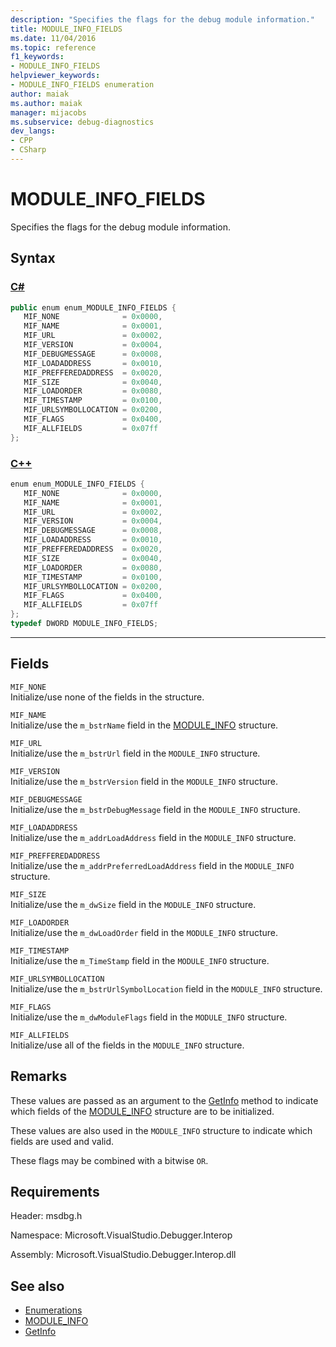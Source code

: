 ```yaml
---
description: "Specifies the flags for the debug module information."
title: MODULE_INFO_FIELDS
ms.date: 11/04/2016
ms.topic: reference
f1_keywords:
- MODULE_INFO_FIELDS
helpviewer_keywords:
- MODULE_INFO_FIELDS enumeration
author: maiak
ms.author: maiak
manager: mijacobs
ms.subservice: debug-diagnostics
dev_langs:
- CPP
- CSharp
---
```

# MODULE_INFO_FIELDS

Specifies the flags for the debug module information.

## Syntax

### [C#](#tab/csharp)
```csharp
public enum enum_MODULE_INFO_FIELDS { 
   MIF_NONE              = 0x0000,
   MIF_NAME              = 0x0001,
   MIF_URL               = 0x0002,
   MIF_VERSION           = 0x0004,
   MIF_DEBUGMESSAGE      = 0x0008,
   MIF_LOADADDRESS       = 0x0010,
   MIF_PREFFEREDADDRESS  = 0x0020,
   MIF_SIZE              = 0x0040,
   MIF_LOADORDER         = 0x0080,
   MIF_TIMESTAMP         = 0x0100,
   MIF_URLSYMBOLLOCATION = 0x0200,
   MIF_FLAGS             = 0x0400,
   MIF_ALLFIELDS         = 0x07ff
};
```
### [C++](#tab/cpp)
```cpp
enum enum_MODULE_INFO_FIELDS { 
   MIF_NONE              = 0x0000,
   MIF_NAME              = 0x0001,
   MIF_URL               = 0x0002,
   MIF_VERSION           = 0x0004,
   MIF_DEBUGMESSAGE      = 0x0008,
   MIF_LOADADDRESS       = 0x0010,
   MIF_PREFFEREDADDRESS  = 0x0020,
   MIF_SIZE              = 0x0040,
   MIF_LOADORDER         = 0x0080,
   MIF_TIMESTAMP         = 0x0100,
   MIF_URLSYMBOLLOCATION = 0x0200,
   MIF_FLAGS             = 0x0400,
   MIF_ALLFIELDS         = 0x07ff
};
typedef DWORD MODULE_INFO_FIELDS;
```
---

## Fields
 `MIF_NONE`\
 Initialize/use none of the fields in the structure.

 `MIF_NAME`\
 Initialize/use the `m_bstrName` field in the [MODULE_INFO](../../../extensibility/debugger/reference/module-info.md) structure.

 `MIF_URL`\
 Initialize/use the `m_bstrUrl` field in the `MODULE_INFO` structure.

 `MIF_VERSION`\
 Initialize/use the `m_bstrVersion` field in the `MODULE_INFO` structure.

 `MIF_DEBUGMESSAGE`\
 Initialize/use the `m_bstrDebugMessage` field in the `MODULE_INFO` structure.

 `MIF_LOADADDRESS`\
 Initialize/use the `m_addrLoadAddress` field in the `MODULE_INFO` structure.

 `MIF_PREFFEREDADDRESS`\
 Initialize/use the `m_addrPreferredLoadAddress` field in the `MODULE_INFO` structure.

 `MIF_SIZE`\
 Initialize/use the `m_dwSize` field in the `MODULE_INFO` structure.

 `MIF_LOADORDER`\
 Initialize/use the `m_dwLoadOrder` field in the `MODULE_INFO` structure.

 `MIF_TIMESTAMP`\
 Initialize/use the `m_TimeStamp` field in the `MODULE_INFO` structure.

 `MIF_URLSYMBOLLOCATION`\
 Initialize/use the `m_bstrUrlSymbolLocation` field in the `MODULE_INFO` structure.

 `MIF_FLAGS`\
 Initialize/use the `m_dwModuleFlags` field in the `MODULE_INFO` structure.

 `MIF_ALLFIELDS`\
 Initialize/use all of the fields in the `MODULE_INFO` structure.

## Remarks
 These values are passed as an argument to the [GetInfo](../../../extensibility/debugger/reference/idebugmodule2-getinfo.md) method to indicate which fields of the [MODULE_INFO](../../../extensibility/debugger/reference/module-info.md) structure are to be initialized.

 These values are also used in the `MODULE_INFO` structure to indicate which fields are used and valid.

 These flags may be combined with a bitwise `OR`.

## Requirements
 Header: msdbg.h

 Namespace: Microsoft.VisualStudio.Debugger.Interop

 Assembly: Microsoft.VisualStudio.Debugger.Interop.dll

## See also
- [Enumerations](../../../extensibility/debugger/reference/enumerations-visual-studio-debugging.md)
- [MODULE_INFO](../../../extensibility/debugger/reference/module-info.md)
- [GetInfo](../../../extensibility/debugger/reference/idebugmodule2-getinfo.md)
